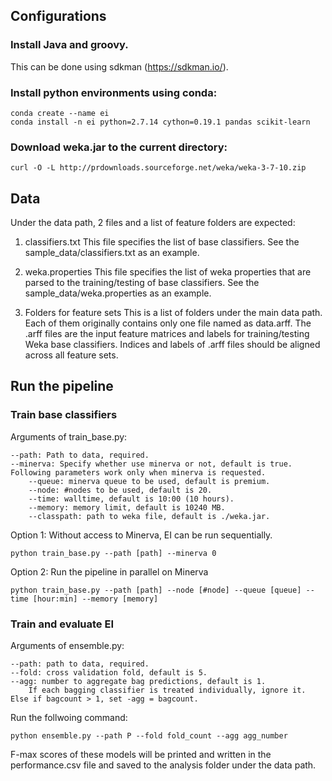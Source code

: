 ## Configurations

### Install Java and groovy.

This can be done using sdkman (https://sdkman.io/).

### Install python environments using conda:

	conda create --name ei
	conda install -n ei python=2.7.14 cython=0.19.1 pandas scikit-learn

### Download weka.jar to the current directory:

	curl -O -L http://prdownloads.sourceforge.net/weka/weka-3-7-10.zip

## Data

Under the data path, 2 files and a list of feature folders are expected: 

1. classifiers.txt
This file specifies the list of base classifiers. See the sample_data/classifiers.txt as an example.

2. weka.properties
This file specifies the list of weka properties that are parsed to the training/testing of base classifiers. See the sample_data/weka.properties as an example.

3. Folders for feature sets
This is a list of folders under the main data path. Each of them originally contains only one file named as data.arff. The .arff files are the input feature matrices and labels for training/testing Weka base classifiers. Indices and labels of .arff files should be aligned across all feature sets. 

## Run the pipeline

### Train base classifiers

Arguments of train_base.py:

	--path: Path to data, required.
	--minerva: Specify whether use minerva or not, default is true. Following parameters work only when minerva is requested. 
		--queue: minerva queue to be used, default is premium. 
		--node: #nodes to be used, default is 20. 
		--time: walltime, default is 10:00 (10 hours).
		--memory: memory limit, default is 10240 MB.
		--classpath: path to weka file, default is ./weka.jar.

Option 1: Without access to Minerva, EI can be run sequentially.

	python train_base.py --path [path] --minerva 0 

Option 2: Run the pipeline in parallel on Minerva

	python train_base.py --path [path] --node [#node] --queue [queue] --time [hour:min] --memory [memory]

### Train and evaluate EI

Arguments of ensemble.py:

	--path: path to data, required.
	--fold: cross validation fold, default is 5.
	--agg: number to aggregate bag predictions, default is 1. 
		If each bagging classifier is treated individually, ignore it. Else if bagcount > 1, set -agg = bagcount. 

Run the follwoing command:

	python ensemble.py --path P --fold fold_count --agg agg_number

F-max scores of these models will be printed and written in the performance.csv file and saved to the analysis folder under the data path.